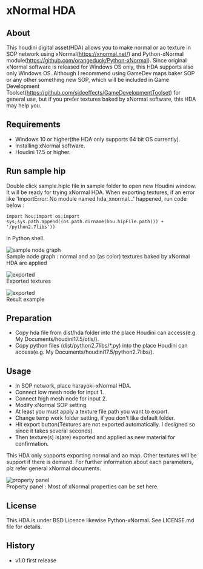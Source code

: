 # xNormal HDA

## About

This houdini digital asset(HDA) allows you to make normal or ao texture in SOP network using xNormal(https://xnormal.net/) and 
Python-xNormal module(https://github.com/orangeduck/Python-xNormal).
Since original xNormal software is released for Windows OS only, this HDA supports also only Windows OS. 
Although I recommend using GameDev maps baker SOP or any other something new SOP, which will be included in Game Development Toolset(https://github.com/sideeffects/GameDevelopmentToolset) for general use,
but if you prefer textures baked by xNormal software, this HDA may help you.

## Requirements

* Windows 10 or higher(the HDA only supports 64 bit OS currently).
* Installing xNormal software.
* Houdini 17.5 or higher.

## Run sample hip

Double click sample.hiplc file in sample folder to open new Houdini window. It will be ready for trying xNormal HDA.
When exporting textures, if an error like 'ImportError: No module named hda_xnormal...' happened,
run code below :

```
import hou;import os;import sys;sys.path.append((os.path.dirname(hou.hipFile.path()) + '/python2.7libs'))
```

 in Python shell.

![sample node graph](https://pbs.twimg.com/media/EJq1I_xVUAE7PDV?format=jpg&name=small)  
Sample node graph : normal and ao (as color) textures baked by xNormal HDA are applied 

![exported](https://pbs.twimg.com/media/EJq1th7UwAEDcZq?format=png&name=medium)  
Exported textures

![exported](https://pbs.twimg.com/media/EJq4Nn0VUAAgWhD?format=jpg&name=small)  
Result example

## Preparation

* Copy hda file from dist/hda folder into the place Houdini can access(e.g. My Documents/houdini17.5/otls/).
* Copy python files (dist/python2.7libs/*.py) into the place Houdini can access(e.g. My Documents/houdini17.5/python2.7libs/).

## Usage

* In SOP network, place harayoki-xNormal HDA.
* Connect low mesh node for input 1.
* Connect high mesh node for input 2.
* Modify xNormal SOP setting. 
* At least you must apply a texture file path you want to export.
* Change temp work folder setting, if you don't like default folder.
* Hit export button(Textures are not exported automatically. I designed so since it takes several seconds). 
* Then texture(s) is(are) exported and applied as new material for confirmation.

This HDA only supports exporting normal and ao map. Other textures will be support if there is demand.
For further information about each parameters, plz refer general xNormal documents.

![property panel](https://pbs.twimg.com/media/EJqgrHXUwAcskHM?format=jpg&name=small)  
Property panel : Most of xNormal properties can be set here.


## License

This HDA is under BSD Licence likewise Python-xNormal. See LICENSE.md file for details.  

## History

* v1.0 first release

